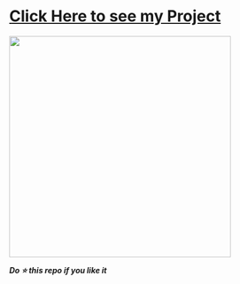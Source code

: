 # [Click Here to see my Project](https://bhavesh1129.github.io/Counter-Effect-using-JS/)

<img src="" width="400" height="400">

**_Do :star: this repo if you like it_**

